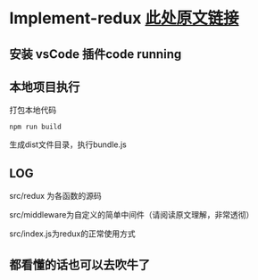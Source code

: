 # Implement-redux [此处原文链接](https://github.com/brickspert/blog/issues/22)

## 安装 vsCode 插件code running

## 本地项目执行

打包本地代码

`npm run build`

生成dist文件目录，执行bundle.js

## LOG

 src/redux 为各函数的源码

 src/middleware为自定义的简单中间件（请阅读原文理解，非常透彻）

 src/index.js为redux的正常使用方式

## 都看懂的话也可以去吹牛了
